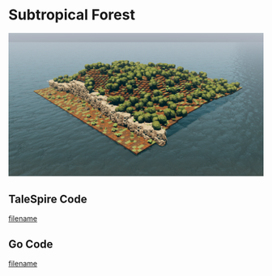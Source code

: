 # Subtropical Forest

![version_size](https://raw.githubusercontent.com/johnfercher/taleslab/main/cmd/procedurals/subtropicalforest/image.png)

## TaleSpire Code
[filename](https://raw.githubusercontent.com/johnfercher/taleslab/main/cmd/procedurals/subtropicalforest/data.txt ':include :type=code')

## Go Code
[filename](https://raw.githubusercontent.com/johnfercher/taleslab/main/cmd/procedurals/subtropicalforest/main.go ':include :type=code')